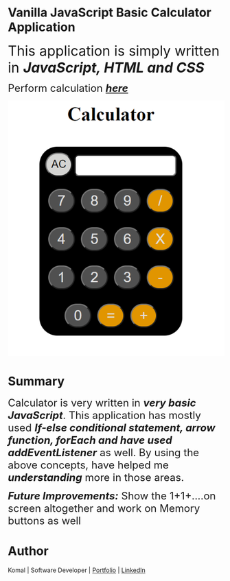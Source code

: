 # Vanilla JavaScript Basic **Calculator Application**

<font size = 6> This application is simply written in ***JavaScript, HTML and CSS***</font>

<font size=5> Perform calculation ***[here](https://komalgill0310.github.io/Calculator-Application/)***</font>

<img src = "calculator screenshot.PNG">

# **Summary**
<font size=5>Calculator is very written in ***very basic JavaScript***. This application has mostly used ***If-else conditional statement, arrow function, forEach and have used addEventListener*** as well. By using the above concepts, have helped me ***understanding*** more in those areas.

***Future Improvements:*** Show the 1+1+....on screen altogether and work on Memory buttons as well</font>

# Author

Komal | Software Developer | [Portfolio](https://kaurkomal.com/) | [LinkedIn](https://www.linkedin.com/in/hssa03/)

